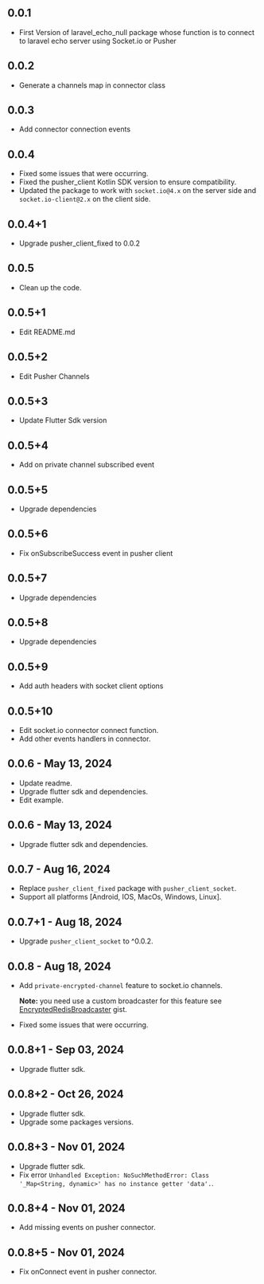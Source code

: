 ## 0.0.1

- First Version of laravel_echo_null package whose function is to connect to laravel echo server using Socket.io or Pusher

## 0.0.2

- Generate a channels map in connector class

## 0.0.3

- Add connector connection events

## 0.0.4

- Fixed some issues that were occurring.
- Fixed the pusher_client Kotlin SDK version to ensure compatibility.
- Updated the package to work with `socket.io@4.x` on the server side and `socket.io-client@2.x` on the client side.

## 0.0.4+1

- Upgrade pusher_client_fixed to 0.0.2

## 0.0.5

- Clean up the code.

## 0.0.5+1

- Edit README.md

## 0.0.5+2

- Edit Pusher Channels

## 0.0.5+3

- Update Flutter Sdk version

## 0.0.5+4

- Add on private channel subscribed event

## 0.0.5+5

- Upgrade dependencies

## 0.0.5+6

- Fix onSubscribeSuccess event in pusher client

## 0.0.5+7

- Upgrade dependencies

## 0.0.5+8

- Upgrade dependencies

## 0.0.5+9

- Add auth headers with socket client options

## 0.0.5+10

- Edit socket.io connector connect function.
- Add other events handlers in connector.

## 0.0.6 - May 13, 2024

- Update readme.
- Upgrade flutter sdk and dependencies.
- Edit example.

## 0.0.6 - May 13, 2024

- Upgrade flutter sdk and dependencies.


## 0.0.7 - Aug 16, 2024

- Replace `pusher_client_fixed` package with `pusher_client_socket`.
- Support all platforms [Android, IOS, MacOs, Windows, Linux].

## 0.0.7+1 - Aug 18, 2024

- Upgrade `pusher_client_socket` to ^0.0.2.

## 0.0.8 - Aug 18, 2024

- Add `private-encrypted-channel` feature to socket.io channels.

    **Note:** you need use a custom broadcaster for this feature see [EncryptedRedisBroadcaster](https://gist.github.com/AbdoPrDZ/415fcaf6568cef762e2b3eeb019c16bd) gist.

- Fixed some issues that were occurring.

## 0.0.8+1 - Sep 03, 2024

- Upgrade flutter sdk.


## 0.0.8+2 - Oct 26, 2024

- Upgrade flutter sdk.
- Upgrade some packages versions.

## 0.0.8+3 - Nov 01, 2024

- Upgrade flutter sdk.
- Fix error `Unhandled Exception: NoSuchMethodError: Class '_Map<String, dynamic>' has no instance getter 'data'.`.

## 0.0.8+4 - Nov 01, 2024

- Add missing events on pusher connector.

## 0.0.8+5 - Nov 01, 2024

- Fix onConnect event in pusher connector.
